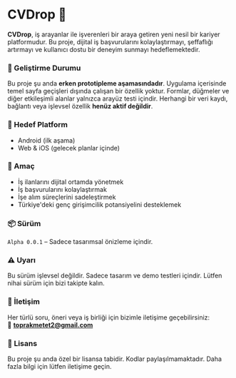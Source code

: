 # CVDrop 💼

**CVDrop**, iş arayanlar ile işverenleri bir araya getiren yeni nesil bir kariyer platformudur. Bu proje, dijital iş başvurularını kolaylaştırmayı, şeffaflığı artırmayı ve kullanıcı dostu bir deneyim sunmayı hedeflemektedir.

### 🚧 Geliştirme Durumu
Bu proje şu anda **erken prototipleme aşamasındadır**. Uygulama içerisinde temel sayfa geçişleri dışında çalışan bir özellik yoktur. Formlar, düğmeler ve diğer etkileşimli alanlar yalnızca arayüz testi içindir. Herhangi bir veri kaydı, bağlantı veya işlevsel özellik **henüz aktif değildir**.

### 📱 Hedef Platform
- Android (ilk aşama)
- Web & iOS (gelecek planlar içinde)

### 🧪 Amaç
- İş ilanlarını dijital ortamda yönetmek  
- İş başvurularını kolaylaştırmak  
- İşe alım süreçlerini sadeleştirmek  
- Türkiye'deki genç girişimcilik potansiyelini desteklemek

### 📦 Sürüm
`Alpha 0.0.1` – Sadece tasarımsal önizleme içindir.

### ⚠️ Uyarı
Bu sürüm işlevsel değildir. Sadece tasarım ve demo testleri içindir. Lütfen nihai sürüm için bizi takipte kalın.

### 📩 İletişim
Her türlü soru, öneri veya iş birliği için bizimle iletişime geçebilirsiniz:  
📧 **toprakmetet2@gmail.com**

### 📄 Lisans
Bu proje şu anda özel bir lisansa tabidir. Kodlar paylaşılmamaktadır. Daha fazla bilgi için lütfen iletişime geçin.
